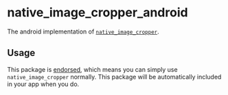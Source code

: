 # native_image_cropper_android

The android implementation of [`native_image_cropper`][1].

## Usage

This package is [endorsed][2], which means you can simply use `native_image_cropper`
normally. This package will be automatically included in your app when you do.

[1]: https://pub.dev/packages/native_image_cropper

[2]: https://flutter.dev/docs/development/packages-and-plugins/developing-packages#endorsed-federated-plugin
